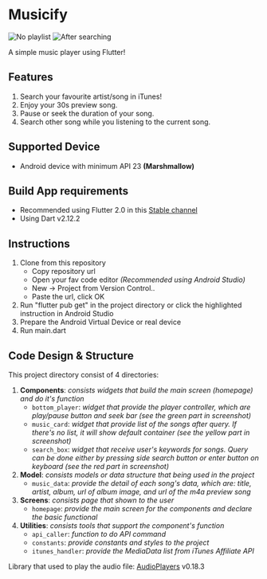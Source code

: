 # Musicify

![No playlist](https://i.imgur.com/gK2wez4.png) ![After searching](https://i.imgur.com/x4r8QkW.png)
 
A simple music player using Flutter!

## Features

1. Search your favourite artist/song in iTunes!
2. Enjoy your 30s preview song.
3. Pause or seek the duration of your song.
4. Search other song while you listening to the current song.

## Supported Device

- Android device with minimum API 23 **(Marshmallow)**

## Build App requirements

- Recommended using Flutter 2.0 in this [Stable channel](https://github.com/flutter/flutter.git)
- Using Dart v2.12.2

## Instructions

1. Clone from this repository
   - Copy repository url
   - Open your fav code editor _(Recommended using Android Studio)_
   - New -> Project from Version Control..
   - Paste the url, click OK
2. Run "flutter pub get" in the project directory or click the highlighted instruction in Android Studio
3. Prepare the Android Virtual Device or real device 
4. Run main.dart

## Code Design & Structure

This project directory consist of 4 directories:
1. **Components**: _consists widgets that build the main screen (homepage) and do it's function_
   - `bottom_player`: _widget that provide the player controller, which are play/pause button and seek bar (see the green part in screenshot)_
   - `music_card`: _widget that provide list of the songs after query. If there's no list, it will show default container (see the yellow part in screenshot)_
   - `search_box`: _widget that receive user's keywords for songs. Query can be done either by pressing side search button or enter button on keyboard (see the red part in screenshot)_
2. **Model**: _consists models or data structure that being used in the project_
   - `music_data`: _provide the detail of each song's data, which are: title, artist, album, url of album image, and url of the m4a preview song_
3. **Screens**: _consists page that shown to the user_
   - `homepage`: _provide the main screen for the components and declare the basic functional_
4. **Utilities**: _consists tools that support the component's function_
   - `api_caller`: _function to do API command_
   - `constants`: _provide constants and styles to the project_
   - `itunes_handler`: _provide the MediaData list from iTunes Affiliate API_

Library that used to play the audio file: [AudioPlayers](https://pub.dev/packages/audioplayers) v0.18.3
   
